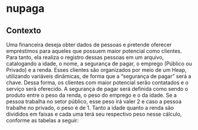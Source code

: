 # nupaga


## Contexto
Uma financeira deseja obter dados de pessoas e pretende oferecer empréstimos para aqueles que possuem maior potencial como clientes. Para tanto, ela realiza o registro dessas pessoas em um arquivo, catalogando a idade, o nome, a segurança de pagar, o emprego (Público ou Privado) e a renda. Esses clientes são organizados por meio de um Heap, utilizando variáveis dinâmicas, de forma que a “segurança de pagar” será a chave. Dessa forma, os clientes com maior potencial serão contatados e o serviço será oferecido. 
A segurança de pagar será definida como sendo o produto entre o peso da renda, o peso do emprego e o da idade. Se a pessoa trabalha no setor público, esse peso irá valer 2 e caso a pessoa trabalhe no privado, o peso é de 1. Tanto a idade quanto a renda são divididos em faixas e cada uma terá seu respectivo peso nesse cálculo, conforme as tabelas a seguir:
